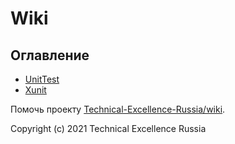 # Wiki

## Оглавление

- [UnitTest](UnitTest.md)
- [Xunit](Xunit.md)

Помочь проекту [Technical-Excellence-Russia/wiki](https://github.com/Technical-Excellence-Russia/wiki).

Copyright (c) 2021 Technical Excellence Russia